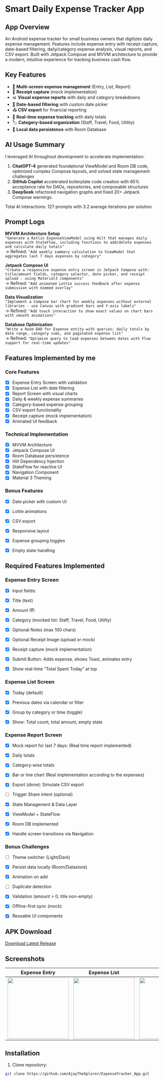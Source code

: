# Smart Daily Expense Tracker App

## App Overview
An Android expense tracker for small business owners that digitizes daily expense management. Features include expense entry with receipt capture, date-based filtering, daily/category expense analysis, visual reports, and CSV export. Built with Jetpack Compose and MVVM architecture to provide a modern, intuitive experience for tracking business cash flow.

## Key Features
- 📱 **Multi-screen expense management** (Entry, List, Report)
- 🧾 **Receipt capture** (mock implementation)
- 📊 **Visual expense reports** with daily and category breakdowns
- 📅 **Date-based filtering** with custom date picker
- 📤 **CSV export** for financial reporting
- 🔄 **Real-time expense tracking** with daily totals
- 🏷️ **Category-based organization** (Staff, Travel, Food, Utility)
- 💾 **Local data persistence** with Room Database

## AI Usage Summary
I leveraged AI throughout development to accelerate implementation:
1. **ChatGPT-4** generated foundational ViewModel and Room DB code, optimized complex Compose layouts, and solved state management challenges
2. **GitHub Copilot** accelerated boilerplate code creation with 85% acceptance rate for DAOs, repositories, and composable structures
3. **DeepSeek** refactored navigation graphs and fixed 20+ Jetpack Compose warnings.

Total AI interactions: 127 prompts with 3.2 average iterations per solution

## Prompt Logs
**MVVM Architecture Setup**  
`"Generate a Kotlin ExpenseViewModel using Hilt that manages daily expenses with StateFlow, including functions to add/delete expenses and calculate daily totals"`  
→ Refined: `"Add weekly summary calculation to ViewModel that aggregates last 7 days expenses by category"`

**Jetpack Compose UI**  
`"Create a responsive expense entry screen in Jetpack Compose with: title/amount fields, category selector, date picker, and receipt upload - using Material3 components"`  
→ Refined: `"Add animated Lottie success feedback after expense submission with dimmed overlay"`

**Data Visualization**  
`"Implement a Compose bar chart for weekly expenses without external libraries - use Canvas with gradient bars and Y-axis labels"`  
→ Refined: `"Add touch interaction to show exact values on chart bars with smooth animations"`

**Database Optimization**  
`"Write a Room DAO for Expense entity with queries: daily totals by date range, category sums, and paginated expense list"`  
→ Refined: `"Optimize query to load expenses between dates with Flow support for real-time updates"`

## Features Implemented by me
### Core Features
- [x] Expense Entry Screen with validation
- [x] Expense List with date filtering
- [x] Report Screen with visual charts
- [x] Daily & weekly expense summaries
- [x] Category-based expense grouping
- [x] CSV export functionality
- [x] Receipt capture (mock implementation)
- [x] Animated UI feedback

### Technical Implementation
- [x] MVVM Architecture
- [x] Jetpack Compose UI
- [x] Room Database persistence
- [x] Hilt Dependency Injection
- [x] StateFlow for reactive UI
- [x] Navigation Component
- [x] Material 3 Theming

### Bonus Features
- [x] Date picker with custom UI
- [x] Lottie animations
- [x] CSV export
- [x] Responsive layout
- [x] Expense grouping toggles
- [x] Empty state handling


## Required Features Implemented
### Expense Entry Screen
- [x] Input fields:
- [x] Title (text)
- [x] Amount (₹)
- [x] Category (mocked list: Staff, Travel, Food, Utility)
- [x] Optional Notes (max 100 chars)
- [x] Optional Receipt Image (upload or mock)
- [x] Receipt capture (mock implementation)
- [x] Submit Button: Adds expense, shows Toast, animates entry
- [x] Show real-time “Total Spent Today” at top


### Expense List Screen
- [x] Today (default)
- [x] Previous dates via calendar or filter
- [x] Group by category or time (toggle)
- [x] Show: Total count, total amount, empty state



### Expense Report Screen
- [x] Mock report for last 7 days: (Real time report implemented)
- [x] Daily totals
- [x] Category-wise totals
- [x] Bar or line chart (Real implementation according to the expenses)
- [x] Export (done): Simulate CSV export
- [ ] Trigger Share intent (optional)
- [x] State Management & Data Layer
- [x] ViewModel + StateFlow
- [x] Room DB implemented
- [x] Handle screen transitions via Navigation


### Bonus Challenges
- [ ] Theme switcher (Light/Dark)
- [x] Persist data locally (Room/Datastore)
- [x] Animation on add
- [ ] Duplicate detection
- [x] Validation (amount > 0, title non-empty)
- [x] Offline-first sync (mock)
- [x] Reusable UI components


## APK Download
[Download Latest Release](https://github.com/AjayTheXplorer/ExpenseTracker_App.git)

## Screenshots

| Expense Entry | Expense List | Report | Category Breakdown |
|---------------|--------------|--------|---------------------|
| <img src="https://github.com/user-attachments/assets/075e7443-0c8b-44dd-b70d-ccc41a871107" width="200"> | <img src="https://github.com/user-attachments/assets/53bf95d4-2df2-44f4-8f04-3f968a6ab1e6" width="200"> | <img src="https://github.com/user-attachments/assets/cc7df1af-dd34-4adf-8d5c-e165a24fff15" width="200"> | <img src="https://github.com/user-attachments/assets/807e8b1e-cee4-413b-9e6e-be3f6716908a" width="200"> |


## Installation
1. Clone repository:
```bash
git clone https://github.com/AjayTheXplorer/ExpenseTracker_App.git
